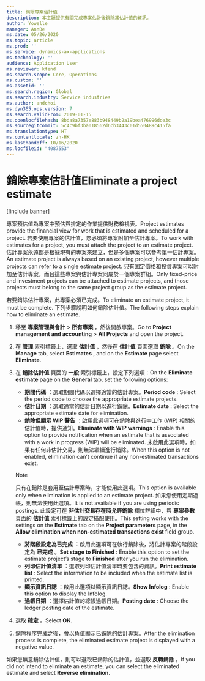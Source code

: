 ```yaml
---
title: 銷除專案估計值
description: 本主題提供有關完成專案估計後銷除其估計值的資訊。
author: Yowelle
manager: AnnBe
ms.date: 05/26/2020
ms.topic: article
ms.prod: ''
ms.service: dynamics-ax-applications
ms.technology: ''
audience: Application User
ms.reviewer: kfend
ms.search.scope: Core, Operations
ms.custom: ''
ms.assetid: ''
ms.search.region: Global
ms.search.industry: Service industries
ms.author: andchoi
ms.dyn365.ops.version: 7
ms.search.validFrom: 2019-01-15
ms.openlocfilehash: 8bda8a7357e883b948449b2a19bea476996dde3c
ms.sourcegitcommit: 5c4c9bf3ba018562d6cb3443c01d550489c415fa
ms.translationtype: HT
ms.contentlocale: zh-HK
ms.lasthandoff: 10/16/2020
ms.locfileid: "4087553"
---
```

# <a name="eliminate-a-project-estimate"></a><span data-ttu-id="0bff4-103">銷除專案估計值</span><span class="sxs-lookup"><span data-stu-id="0bff4-103">Eliminate a project estimate</span></span>

[!include [banner](../includes/banner.md)]

<span data-ttu-id="0bff4-104">專案預估值為專案中預估與排定的作業提供財務檢視表。</span><span class="sxs-lookup"><span data-stu-id="0bff4-104">Project estimates provide the financial view for work that is estimated and scheduled for a project.</span></span> <span data-ttu-id="0bff4-105">若要使用專案的估計值，您必須將專案附加至估計專案。</span><span class="sxs-lookup"><span data-stu-id="0bff4-105">To work with estimates for a project, you must attach the project to an estimate project.</span></span> <span data-ttu-id="0bff4-106">估計專案永遠都是根據現有的專案來建立，但是多個專案可以參考單一估計專案。</span><span class="sxs-lookup"><span data-stu-id="0bff4-106">An estimate project is always based on an existing project, however multiple projects can refer to a single estimate project.</span></span> <span data-ttu-id="0bff4-107">只有固定價格和投資專案可以附加至估計專案，而且這些專案與估計專案同屬於一個專案群組。</span><span class="sxs-lookup"><span data-stu-id="0bff4-107">Only fixed-price and investment projects can be attached to estimate projects, and those projects must belong to the same project group as the estimate project.</span></span>

<span data-ttu-id="0bff4-108">若要銷除估計專案，此專案必須已完成。</span><span class="sxs-lookup"><span data-stu-id="0bff4-108">To eliminate an estimate project, it must be complete.</span></span> <span data-ttu-id="0bff4-109">下列步驟說明如何銷除估計值。</span><span class="sxs-lookup"><span data-stu-id="0bff4-109">The following steps explain how to eliminate an estimate.</span></span>

1. <span data-ttu-id="0bff4-110">移至 **專案管理與會計** > **所有專案** ，然後開啟專案。</span><span class="sxs-lookup"><span data-stu-id="0bff4-110">Go to **Project management and accounting** > **All Projects** and open the project.</span></span> 
2. <span data-ttu-id="0bff4-111">在 **管理** 索引標籤上，選取 **估計值** ，然後在 **估計值** 頁面選取 **銷除** 。</span><span class="sxs-lookup"><span data-stu-id="0bff4-111">On the **Manage** tab, select **Estimates** , and on the **Estimate** page select **Eliminate**.</span></span>
3. <span data-ttu-id="0bff4-112">在 **銷除估計值** 頁面的 **一般** 索引標籤上，設定下列選項：</span><span class="sxs-lookup"><span data-stu-id="0bff4-112">On the **Eliminate estimate** page on the **General** tab, set the following options:</span></span>

   - <span data-ttu-id="0bff4-113">**期間代碼** ：選取期間代碼以選擇適當的估計專案。</span><span class="sxs-lookup"><span data-stu-id="0bff4-113">**Period code** : Select the period code to choose the appropriate estimate projects.</span></span> 
   - <span data-ttu-id="0bff4-114">**估計日期** ：選取適當的估計日期以進行銷除。</span><span class="sxs-lookup"><span data-stu-id="0bff4-114">**Estimate date** : Select the appropriate estimate date for elimination.</span></span>
   - <span data-ttu-id="0bff4-115">**銷除但顯示 WIP 警告** ：啟用此選項可在銷除與進行中工作 (WIP) 相關的估計值時，提供通知。</span><span class="sxs-lookup"><span data-stu-id="0bff4-115">**Eliminate with WIP warnings** : Enable this option to provide notification when an estimate that is associated with a work in progress (WIP) will be eliminated.</span></span> <span data-ttu-id="0bff4-116">未啟用此選項時，如果有任何非估計交易，則無法繼續進行銷除。</span><span class="sxs-lookup"><span data-stu-id="0bff4-116">When this option is not enabled, elimination can’t continue if any non-estimated transactions exist.</span></span> 
   > [!NOTE]
   > <span data-ttu-id="0bff4-117">只有在銷除是套用至估計專案時，才能使用此選項。</span><span class="sxs-lookup"><span data-stu-id="0bff4-117">This option is available only when elimination is applied to an estimate project.</span></span> <span data-ttu-id="0bff4-118">如果您使用定期過帳，則無法使用此選項。</span><span class="sxs-lookup"><span data-stu-id="0bff4-118">It is not available if you are using periodic postings.</span></span> <span data-ttu-id="0bff4-119">此設定可在 **非估計交易存在時允許銷除** 欄位群組中，與 **專案參數** 頁面的 **估計值** 索引標籤上的設定搭配使用。</span><span class="sxs-lookup"><span data-stu-id="0bff4-119">This setting works with the settings on the **Estimate** tab on the **Project parameters** page, in the **Allow elimination when non-estimated transactions exist** field group.</span></span>
   - <span data-ttu-id="0bff4-120">**將階段設定為已完成** ：啟用此選項可在執行銷除後，將估計專案的階段設定為 **已完成** 。</span><span class="sxs-lookup"><span data-stu-id="0bff4-120">**Set stage to Finished** : Enable this option to set the estimate project’s stage to **Finished** after you run the elimination.</span></span>
   - <span data-ttu-id="0bff4-121">**列印估計值清單** ：選取列印估計值清單時要包含的資訊。</span><span class="sxs-lookup"><span data-stu-id="0bff4-121">**Print estimate list** : Select the information to be included when the estimate list is printed.</span></span>
   - <span data-ttu-id="0bff4-122">**顯示資訊日誌** ：啟用此選項以顯示資訊日誌。</span><span class="sxs-lookup"><span data-stu-id="0bff4-122">**Show Infolog** : Enable this option to display the Infolog.</span></span>
   - <span data-ttu-id="0bff4-123">**過帳日期** ：選擇估計值的總帳過帳日期。</span><span class="sxs-lookup"><span data-stu-id="0bff4-123">**Posting date** : Choose the ledger posting date of the estimate.</span></span>

4.  <span data-ttu-id="0bff4-124">選取 **確定** 。</span><span class="sxs-lookup"><span data-stu-id="0bff4-124">Select **OK**.</span></span>
5. <span data-ttu-id="0bff4-125">銷除程序完成之後，會以負值顯示已銷除的估計專案。</span><span class="sxs-lookup"><span data-stu-id="0bff4-125">After the elimination process is complete, the eliminated estimate project is displayed with a negative value.</span></span> 

<span data-ttu-id="0bff4-126">如果您無意銷除估計值，則可以選取已銷除的估計值，並選取 **反轉銷除** 。</span><span class="sxs-lookup"><span data-stu-id="0bff4-126">If you did not intend to eliminate an estimate, you can select the eliminated estimate and select **Reverse elimination**.</span></span>   
